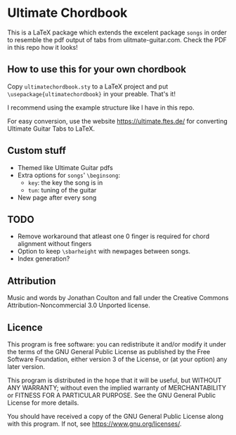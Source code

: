 # Ultimate Chordbook
This is a LaTeX package which extends the excelent package `songs` in order to resemble the pdf output of tabs from ulitmate-guitar.com. Check the PDF in this repo how it looks!

## How to use this for your own chordbook
Copy `ultimatechordbook.sty` to a LaTeX project and put `\usepackage{ultimatechordbook}` in your preable. That's it!

I recommend using the example structure like I have in this repo.

For easy conversion, use the website https://ultimate.ftes.de/ for converting Ultimate Guitar Tabs to LaTeX.

## Custom stuff
- Themed like Ultimate Guitar pdfs
- Extra options for `songs`' `\beginsong`:
	- `key`: the key the song is in
	- `tun`: tuning of the guitar
- New page after every song

## TODO
- Remove workaround that atleast one 0 finger is required for chord alignment without fingers
- Option to keep `\sbarheight` with newpages between songs.
- Index generation?

## Attribution
Music and words by Jonathan Coulton and fall under the Creative Commons Attribution-Noncommercial 3.0 Unported license.

## Licence
This program is free software: you can redistribute it and/or modify
it under the terms of the GNU General Public License as published by
the Free Software Foundation, either version 3 of the License, or
(at your option) any later version.

This program is distributed in the hope that it will be useful,
but WITHOUT ANY WARRANTY; without even the implied warranty of
MERCHANTABILITY or FITNESS FOR A PARTICULAR PURPOSE.  See the
GNU General Public License for more details.

You should have received a copy of the GNU General Public License
along with this program.  If not, see <https://www.gnu.org/licenses/>.
